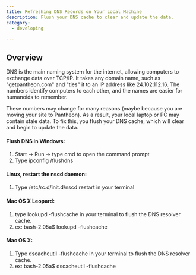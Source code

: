 ```yaml
---
title: Refreshing DNS Records on Your Local Machine
description: Flush your DNS cache to clear and update the data.
category:
  - developing

---
```


## Overview
DNS is the main naming system for the internet, allowing computers to exchange data over TCP/IP. It takes any domain name, such as "getpantheon.com" and "ties" it to an IP address like 24.102.112.16. The numbers identify computers to each other, and the names are easier for humanoids to remember.  


These numbers may change for many reasons (maybe because you are moving your site to Pantheon). As a result, your local laptop or PC may contain stale data. To fix this, you flush your DNS cache, which will clear and begin to update the data.

#### Flush DNS in Windows:

1. Start -> Run -> type cmd to open the command prompt
2. Type ipconfig /flushdns
#### Linux, restart the nscd daemon:
1. Type /etc/rc.d/init.d/nscd restart in your terminal
#### Mac OS X Leopard:
1. type lookupd -flushcache in your terminal to flush the DNS resolver cache.
2. ex: bash-2.05a$ lookupd -flushcache
#### Mac OS X:
1. Type dscacheutil -flushcache in your terminal to flush the DNS resolver cache.
2. ex: bash-2.05a$ dscacheutil -flushcache
